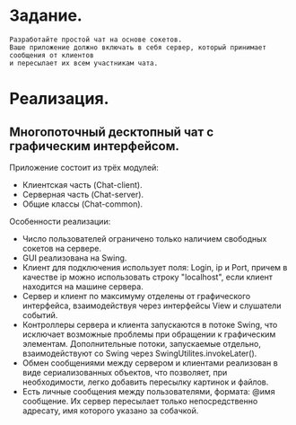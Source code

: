 # Задание.
```text
Разработайте простой чат на основе сокетов. 
Ваше приложение должно включать в себя сервер, который принимает сообщения от клиентов 
и пересылает их всем участникам чата.
```

# Реализация.

## Многопоточный десктопный чат с графическим интерфейсом.

Приложение состоит из трёх модулей:
- Клиентская часть (Chat-client).
- Серверная часть (Chat-server).
- Общие классы (Chat-common).


Особенности реализации:
- Число пользователей ограничено только наличием свободных сокетов на сервере.
- GUI реализована на Swing.
- Клиент для подключения использует поля: Login, ip и Port, причем в качестве ip можно использовать строку "localhost", если клиент находится на машине сервера.
- Сервер и клиент по максимуму отделены от графического интерфейса, взаимодействуя через интерфейсы View и слушатели событий.
- Контроллеры сервера и клиента запускаются в потоке Swing, что исключает возможные проблемы при обращении к графическим элементам. Дополнительные потоки, запускаемые отдельно, взаимодействуют со Swing через SwingUtilites.invokeLater().
- Обмен сообщениями между сервером и клиентами реализован в виде сериализованных объектов, что позволяет, при необходимости, легко добавить пересылку картинок и файлов.
- Есть личные сообщения между пользователями, формата: @имя сообщение. Их сервер пересылает только непосредственно адресату, имя которого указано за собачкой.




